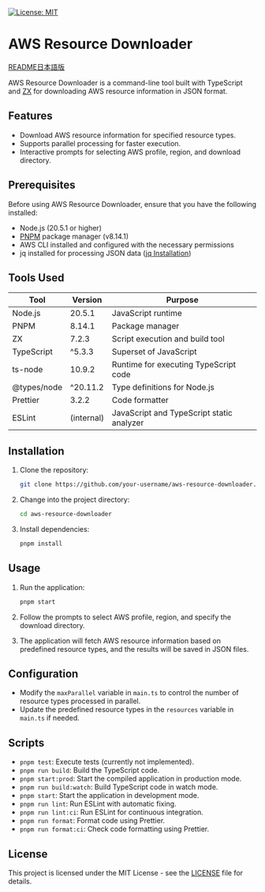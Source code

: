 [![License: MIT](https://img.shields.io/badge/License-MIT-yellow.svg)](https://opensource.org/licenses/MIT)

# AWS Resource Downloader

[README日本語版](https://github.com/SoichiAkagi/aws-resource-explorer/blob/main/README-jp.md)

AWS Resource Downloader is a command-line tool built with TypeScript and [ZX](https://github.com/google/zx) for downloading AWS resource information in JSON format.

## Features

- Download AWS resource information for specified resource types.
- Supports parallel processing for faster execution.
- Interactive prompts for selecting AWS profile, region, and download directory.

## Prerequisites

Before using AWS Resource Downloader, ensure that you have the following installed:

- Node.js (20.5.1 or higher)
- [PNPM](https://pnpm.io/) package manager (v8.14.1)
- AWS CLI installed and configured with the necessary permissions
- jq installed for processing JSON data ([jq Installation](https://stedolan.github.io/jq/download/))

## Tools Used

| Tool         | Version | Purpose                                    |
| ------------ | ------- | ------------------------------------------ |
| Node.js      | 20.5.1  | JavaScript runtime                         |
| PNPM         | 8.14.1  | Package manager                            |
| ZX           | 7.2.3   | Script execution and build tool            |
| TypeScript   | ^5.3.3  | Superset of JavaScript                     |
| ts-node      | 10.9.2  | Runtime for executing TypeScript code      |
| @types/node  | ^20.11.2| Type definitions for Node.js               |
| Prettier     | 3.2.2   | Code formatter                             |
| ESLint       | (internal)| JavaScript and TypeScript static analyzer |

## Installation

1. Clone the repository:

   ```bash
   git clone https://github.com/your-username/aws-resource-downloader.git
   ```

2. Change into the project directory:

   ```bash
   cd aws-resource-downloader
   ```

3. Install dependencies:

   ```bash
   pnpm install
   ```

## Usage

1. Run the application:

   ```bash
   pnpm start
   ```

2. Follow the prompts to select AWS profile, region, and specify the download directory.

3. The application will fetch AWS resource information based on predefined resource types, and the results will be saved in JSON files.

## Configuration

- Modify the `maxParallel` variable in `main.ts` to control the number of resource types processed in parallel.
- Update the predefined resource types in the `resources` variable in `main.ts` if needed.

## Scripts

- `pnpm test`: Execute tests (currently not implemented).
- `pnpm run build`: Build the TypeScript code.
- `pnpm start:prod`: Start the compiled application in production mode.
- `pnpm run build:watch`: Build TypeScript code in watch mode.
- `pnpm start`: Start the application in development mode.
- `pnpm run lint`: Run ESLint with automatic fixing.
- `pnpm run lint:ci`: Run ESLint for continuous integration.
- `pnpm run format`: Format code using Prettier.
- `pnpm run format:ci`: Check code formatting using Prettier.

## License

This project is licensed under the MIT License - see the [LICENSE](LICENSE) file for details.
